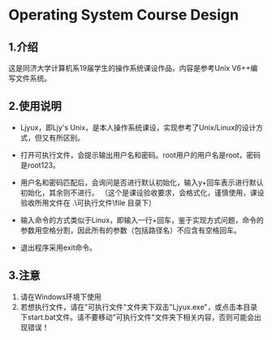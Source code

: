 # Operating System Course Design

## 1.介绍

这是同济大学计算机系19届学生的操作系统课设作品，内容是参考Unix V6++编写文件系统。

## 2.使用说明

* Ljyux，即Ljy's Unix，是本人操作系统课设，实现参考了Unix/Linux的设计方式，但又有所区别。

* 打开可执行文件，会提示输出用户名和密码。root用户的用户名是root，密码是root123。

* 用户名和密码匹配后，会询问是否进行默认初始化，输入y+回车表示进行默认初始化，其余则不进行。
（这个是课设验收要求，会格式化，谨慎使用，课设验收所用文件在 .\可执行文件\file 目录下）

* 输入命令的方式类似于Linux，即输入一行+回车，鉴于实现方式问题，命令的参数用空格分割，因此所有的参数（包括路径名）不应含有空格回车。

* 退出程序采用exit命令。

## 3.注意

1. 请在Windows环境下使用
2. 若想执行文件，请在"可执行文件"文件夹下双击"Ljyux.exe"，或点击本目录下start.bat文件。请不要移动"可执行文件"文件夹下相关内容，否则可能会出现错误！
